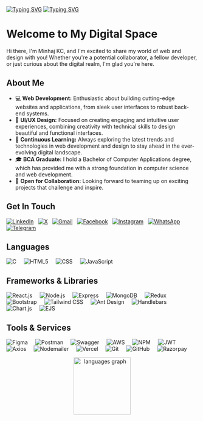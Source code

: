 
[![Typing SVG](https://readme-typing-svg.demolab.com?font=Fira+Code&weight=700&duration=1000&pause=1000&width=435&height=33&lines=hello+world%2C+I'm+Minhaj+Kc)](https://git.io/typing-svg)
[![Typing SVG](https://readme-typing-svg.demolab.com?font=Fira+Code&weight=700&size=30&duration=1000&pause=1000&color=F75C7D&background=CB81FF00&vCenter=true&width=435&lines=MERN+Stack+Developer;UI+UX+Designer)](https://git.io/typing-svg)
# Welcome to  My Digital Space  
Hi there, I'm Minhaj KC, and I'm excited to share my world of web and design with you! Whether you're a potential collaborator, a fellow developer, or just curious about the digital realm, I'm glad you're here.

## About Me
- 💻 **Web Development:** Enthusiastic about building cutting-edge websites and applications, from sleek user interfaces to robust back-end systems.
- 🎨 **UI/UX Design:** Focused on creating engaging and intuitive user experiences, combining creativity with technical skills to design beautiful and functional interfaces.
- 🚀 **Continuous Learning:** Always exploring the latest trends and technologies in web development and design to stay ahead in the ever-evolving digital landscape.
- 🎓 **BCA Graduate:** I hold a Bachelor of Computer Applications degree, which has provided me with a strong foundation in computer science and web development.
- 🤝 **Open for Collaboration:** Looking forward to teaming up on exciting projects that challenge and inspire.


##  Get In Touch
[![LinkedIn](https://img.shields.io/badge/LinkedIn-%230077B5.svg?logo=linkedin&logoColor=white)](https://www.linkedin.com/in/minhaj-kc-a7b118308) &nbsp;&nbsp;[![X](https://img.shields.io/badge/X-black.svg?logo=X&logoColor=white)](https://x.com/@minhaj_kc) 
&nbsp;&nbsp;[![Gmail](https://img.shields.io/badge/Gmail-%23D14836.svg?logo=Gmail&logoColor=white)](mailto:minhajvvo@gmail.com)
&nbsp;&nbsp;[![Facebook](https://img.shields.io/badge/Facebook-%231877F2.svg?logo=Facebook&logoColor=white)](https://facebook.com/muhammedminhaj.kc) 
&nbsp;&nbsp;[![Instagram](https://img.shields.io/badge/Instagram-%23E4405F.svg?logo=Instagram&logoColor=white)](https://instagram.com/minhaj.kc)
&nbsp;&nbsp;[![WhatsApp](https://img.shields.io/badge/WhatsApp-25D366?logo=whatsapp&logoColor=white)](https://wa.me/7034936080)
&nbsp;&nbsp;[![Telegram](https://img.shields.io/badge/Telegram-0088cc?logo=telegram&logoColor=white)](https://telegram.me/Minhajkc)

## Languages
![C](https://img.shields.io/badge/c-black?style=flat-square&logo=c&logoColor=white&labelColor=black)&nbsp;&nbsp;&nbsp;&nbsp;
![HTML5](https://img.shields.io/badge/html5-black?style=flat-square&logo=html5&logoColor=white&labelColor=black)&nbsp;&nbsp;&nbsp;&nbsp;
![CSS](https://img.shields.io/badge/css-black?style=flat-square&logo=css3&logoColor=white&labelColor=black)&nbsp;&nbsp;&nbsp;&nbsp;
![JavaScript](https://img.shields.io/badge/javascript-black?style=flat-square&logo=javascript&logoColor=white&labelColor=black)&nbsp;&nbsp;&nbsp;&nbsp;
## Frameworks & Libraries
![React.js](https://img.shields.io/badge/react%20js-black?style=flat-square&logo=react&logoColor=white&labelColor=black)&nbsp;&nbsp;&nbsp;&nbsp;
![Node.js](https://img.shields.io/badge/node%20js-black?style=flat-square&logo=node.js&logoColor=white&labelColor=black)&nbsp;&nbsp;&nbsp;&nbsp;
![Express](https://img.shields.io/badge/express-black?style=flat-square&logo=express&logoColor=white&labelColor=black)&nbsp;&nbsp;&nbsp;&nbsp;
![MongoDB](https://img.shields.io/badge/mongodb-black?style=flat-square&logo=mongodb&logoColor=white&labelColor=black)&nbsp;&nbsp;&nbsp;&nbsp;
![Redux](https://img.shields.io/badge/redux-black?style=flat-square&logo=redux&logoColor=white&labelColor=black)&nbsp;&nbsp;&nbsp;&nbsp;
![Bootstrap](https://img.shields.io/badge/bootstrap-black?style=flat-square&logo=bootstrap&logoColor=white&labelColor=black)&nbsp;&nbsp;&nbsp;&nbsp;
![Tailwind CSS](https://img.shields.io/badge/tailwind%20css-black?style=flat-square&logo=tailwind-css&logoColor=white&labelColor=black)&nbsp;&nbsp;&nbsp;&nbsp;
![Ant Design](https://img.shields.io/badge/ant%20design-black?style=flat-square&logo=ant-design&logoColor=white&labelColor=black)&nbsp;&nbsp;&nbsp;&nbsp;
![Handlebars](https://img.shields.io/badge/handlebars-black?style=flat-square&logo=handlebars.js&logoColor=white&labelColor=black)&nbsp;&nbsp;&nbsp;&nbsp;
![Chart.js](https://img.shields.io/badge/chart%20js-black?style=flat-square&logo=chart.js&logoColor=white&labelColor=black)&nbsp;&nbsp;&nbsp;&nbsp;
![EJS](https://img.shields.io/badge/ejs-black?style=flat-square&logo=ejs&logoColor=white&labelColor=black)&nbsp;&nbsp;&nbsp;&nbsp;
## Tools & Services
![Figma](https://img.shields.io/badge/figma-black?style=flat-square&logo=figma&logoColor=white&labelColor=black)&nbsp;&nbsp;&nbsp;&nbsp;
![Postman](https://img.shields.io/badge/postman-black?style=flat-square&logo=postman&logoColor=white&labelColor=black)&nbsp;&nbsp;&nbsp;&nbsp;
![Swagger](https://img.shields.io/badge/swagger-black?style=flat-square&logo=swagger&logoColor=white&labelColor=black)&nbsp;&nbsp;&nbsp;&nbsp;
![AWS](https://img.shields.io/badge/aws-black?style=flat-square&logo=amazon-aws&logoColor=white&labelColor=black)&nbsp;&nbsp;&nbsp;&nbsp;
![NPM](https://img.shields.io/badge/npm-black?style=flat-square&logo=npm&logoColor=white&labelColor=black)&nbsp;&nbsp;&nbsp;&nbsp;
![JWT](https://img.shields.io/badge/jwt-black?style=flat-square&logo=json-web-tokens&logoColor=white&labelColor=black)&nbsp;&nbsp;&nbsp;&nbsp;
![Axios](https://img.shields.io/badge/axios-black?style=flat-square&logo=axios&logoColor=white&labelColor=black)&nbsp;&nbsp;&nbsp;&nbsp;
![Nodemailer](https://img.shields.io/badge/nodemailer-black?style=flat-square&logo=nodemailer&logoColor=white&labelColor=black)&nbsp;&nbsp;&nbsp;&nbsp;
![Vercel](https://img.shields.io/badge/vercel-black?style=flat-square&logo=vercel&logoColor=white&labelColor=black)&nbsp;&nbsp;&nbsp;&nbsp;
![Git](https://img.shields.io/badge/git-black?style=flat-square&logo=git&logoColor=white&labelColor=black)&nbsp;&nbsp;&nbsp;&nbsp;
![GitHub](https://img.shields.io/badge/github-black?style=flat-square&logo=github&logoColor=white&labelColor=black)&nbsp;&nbsp;&nbsp;&nbsp;
![Razorpay](https://img.shields.io/badge/razorpay-black?style=flat-square&logo=razorpay&logoColor=white&labelColor=black)&nbsp;&nbsp;&nbsp;&nbsp;
<div align="center">


  <img src="https://github-readme-stats.vercel.app/api/top-langs?username=Minhajkc&locale=en&hide_title=false&layout=compact&card_width=320&langs_count=5&theme=dracula&hide_border=false" height="150" alt="languages graph" />
</div>








